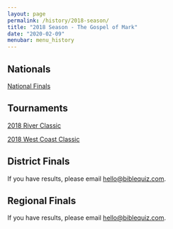 ```yaml
---
layout: page
permalink: /history/2018-season/
title: "2018 Season - The Gospel of Mark"
date: "2020-02-09"
menubar: menu_history
---
```


## Nationals

<a href="{% link _pages/history/2018/2018-nationals.md %}" class="button is-primary">National Finals</a>

## Tournaments

<a href="{% link assets/2020/River-Classic-2018.pdf %}" class="button is-primary">2018 River Classic</a>

<a href="{% link assets/2020/West-Coast-Classic-2018.pdf %}" class="button is-primary">2018 West Coast Classic</a>

## District Finals
If you have results, please email [hello@biblequiz.com](mailto:hello@biblequiz.com).

## Regional Finals
If you have results, please email [hello@biblequiz.com](mailto:hello@biblequiz.com).
